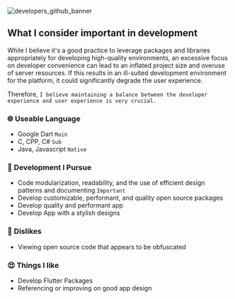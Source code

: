 ![developers_github_banner](https://github.com/MTtankkeo/MTtankkeo/assets/122026021/a488d298-8f89-46f9-a8b5-94b521035e5f)

## What I consider important in development
While I believe it's a good practice to leverage packages and libraries appropriately for developing high-quality environments, an excessive focus on developer convenience can lead to an inflated project size and overuse of server resources. If this results in an ill-suited development environment for the platform, it could significantly degrade the user experience.

Therefore, `I believe maintaining a balance between the developer experience and user experience is very crucial.`

### 🌐 Useable Language
- Google Dart `Main`
- C, CPP, C# `Sub`
- Java, Javascript `Native`

### 🤪 Development I Pursue
- Code modularization, readability, and the use of efficient design patterns and documenting `Important`
- Develop customizable, performant, and quality open source packages
- Develop quality and performant app
- Develop App with a stylish designs

### 🤬 Dislikes
- Viewing open source code that appears to be obfuscated

### 😍 Things I like
- Develop Flutter Packages
- Referencing or improving on good app design
